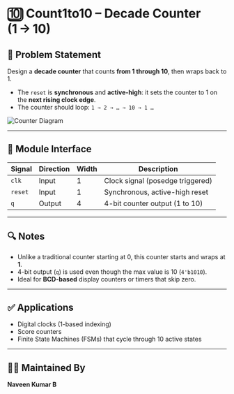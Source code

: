 # 🔟 Count1to10 – Decade Counter (1 → 10)

## 📘 Problem Statement
Design a **decade counter** that counts **from 1 through 10**, then wraps back to 1.  
- The `reset` is **synchronous** and **active-high**: it sets the counter to 1 on the **next rising clock edge**.
- The counter should loop: `1 → 2 → … → 10 → 1 …`

![Counter Diagram](https://i-blog.csdnimg.cn/blog_migrate/3d7b17923d70ef42fce671df15182764.png)

---

## 🔧 Module Interface

| Signal  | Direction | Width | Description                         |
|---------|-----------|-------|-------------------------------------|
| `clk`   | Input     | 1     | Clock signal (posedge triggered)   |
| `reset` | Input     | 1     | Synchronous, active-high reset      |
| `q`     | Output    | 4     | 4-bit counter output (1 to 10)     |

---

## 🔍 Notes

- Unlike a traditional counter starting at 0, this counter starts and wraps at **1**.
- 4-bit output (`q`) is used even though the max value is 10 (`4'b1010`).
- Ideal for **BCD-based** display counters or timers that skip zero.

---

## ✅ Applications

- Digital clocks (1-based indexing)
- Score counters
- Finite State Machines (FSMs) that cycle through 10 active states

---

## 👨‍💻 Maintained By
**Naveen Kumar B**
